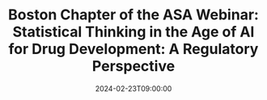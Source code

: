 ---
# Documentation: https://wowchemy.com/docs/managing-content/
type: webinar
title: "Boston Chapter of the ASA Webinar: Statistical Thinking in the Age of AI for Drug Development: A Regulatory Perspective"
url_freeregister: https://www.eventbrite.com/e/bcasa-webinar-statistical-thinking-in-the-age-of-ai-for-drug-development-tickets-792620638667
date: 2024-02-23T09:00:00
date_end: 2024-02-23T10:00:00
publishDate: '2022-06-22T09:52:28-07:00'
all_day: false
speaker: "Zhiheng Xu"
---